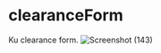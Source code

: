 # clearanceForm
Ku clearance form.
![Screenshot (143)](https://user-images.githubusercontent.com/66950809/124066937-3b7e2780-da59-11eb-9da4-c17fe0034e50.png)
